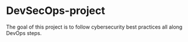 # DevSecOps-project
The goal of this project is to follow cybersecurity best practices all along DevOps steps.
